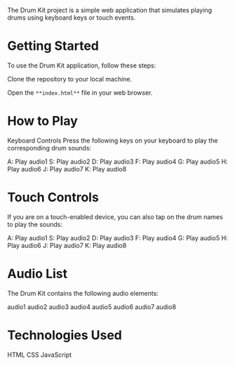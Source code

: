 The Drum Kit project is a simple web application that simulates playing drums using keyboard keys or touch events.

# Getting Started
To use the Drum Kit application, follow these steps:

Clone the repository to your local machine.

Open the `**index.html**` file in your web browser.

# How to Play
Keyboard Controls
Press the following keys on your keyboard to play the corresponding drum sounds:

A: Play audio1
S: Play audio2
D: Play audio3
F: Play audio4
G: Play audio5
H: Play audio6
J: Play audio7
K: Play audio8

# Touch Controls
If you are on a touch-enabled device, you can also tap on the drum names to play the sounds:

A: Play audio1
S: Play audio2
D: Play audio3
F: Play audio4
G: Play audio5
H: Play audio6
J: Play audio7
K: Play audio8

# Audio List
The Drum Kit contains the following audio elements:

audio1
audio2
audio3
audio4
audio5
audio6
audio7
audio8

# Technologies Used
HTML
CSS
JavaScript
